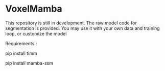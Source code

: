 # VoxelMamba

This repository is still in development. 
The raw model code for segmentation is provided. You may use it with your own data and training loop, or customize the model

Requirements :

pip install timm

pip install mamba-ssm
